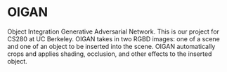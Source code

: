 # OIGAN
Object Integration Generative Adversarial Network. This is our project for CS280 at UC Berkeley. OIGAN takes in two RGBD images: one of a scene and one of an object to be inserted into the scene. OIGAN automatically crops and applies shading, occlusion, and other effects to the inserted object.

